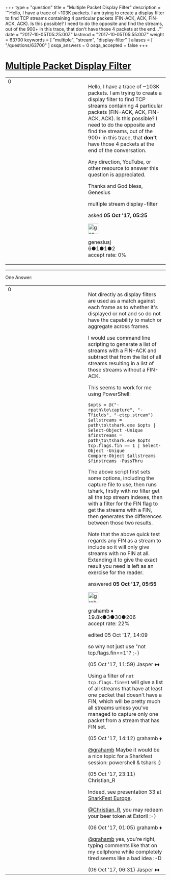 +++
type = "question"
title = "Multiple Packet Display Filter"
description = '''Hello, I have a trace of ~103K packets. I am trying to create a display filter to find TCP streams containing 4 particular packets (FIN-ACK, ACK, FIN-ACK, ACK). Is this possible? I need to do the opposite and find the streams, out of the 900+ in this trace, that don&#x27;t have those 4 packets at the end...'''
date = "2017-10-05T05:25:00Z"
lastmod = "2017-10-05T05:55:00Z"
weight = 63700
keywords = [ "multiple", "stream", "display-filter" ]
aliases = [ "/questions/63700" ]
osqa_answers = 0
osqa_accepted = false
+++

<div class="headNormal">

# [Multiple Packet Display Filter](/questions/63700/multiple-packet-display-filter)

</div>

<div id="main-body">

<div id="askform">

<table id="question-table" style="width:100%;"><colgroup><col style="width: 50%" /><col style="width: 50%" /></colgroup><tbody><tr class="odd"><td style="width: 30px; vertical-align: top"><div class="vote-buttons"><div id="post-63700-score" class="post-score" title="current number of votes">0</div><div id="favorite-count" class="favorite-count"></div></div></td><td><div id="item-right"><div class="question-body"><p>Hello, I have a trace of ~103K packets. I am trying to create a display filter to find TCP streams containing 4 particular packets (FIN-ACK, ACK, FIN-ACK, ACK). Is this possible? I need to do the opposite and find the streams, out of the 900+ in this trace, that <strong>don't</strong> have those 4 packets at the end of the conversation.</p><p>Any direction, YouTube, or other resource to answer this question is appreciated.</p><p>Thanks and God bless, Genesius</p></div><div id="question-tags" class="tags-container tags">multiple stream display-filter</div><div id="question-controls" class="post-controls"></div><div class="post-update-info-container"><div class="post-update-info post-update-info-user"><p>asked <strong>05 Oct '17, 05:25</strong></p><img src="https://secure.gravatar.com/avatar/1447b9a5dfe43c55a0852ab5af967ffa?s=32&amp;d=identicon&amp;r=g" class="gravatar" width="32" height="32" alt="genesiusj&#39;s gravatar image" /><p>genesiusj<br />
<span class="score" title="6 reputation points">6</span><span title="1 badges"><span class="badge1">●</span><span class="badgecount">1</span></span><span title="1 badges"><span class="silver">●</span><span class="badgecount">1</span></span><span title="2 badges"><span class="bronze">●</span><span class="badgecount">2</span></span><br />
<span class="accept_rate" title="Rate of the user&#39;s accepted answers">accept rate:</span> <span title="genesiusj has no accepted answers">0%</span></p></div></div><div id="comments-container-63700" class="comments-container"></div><div id="comment-tools-63700" class="comment-tools"></div><div class="clear"></div><div id="comment-63700-form-container" class="comment-form-container"></div><div class="clear"></div></div></td></tr></tbody></table>

------------------------------------------------------------------------

<div class="tabBar">

<span id="sort-top"></span>

<div class="headQuestions">

One Answer:

</div>

</div>

<span id="63701"></span>

<div id="answer-container-63701" class="answer">

<table style="width:100%;"><colgroup><col style="width: 50%" /><col style="width: 50%" /></colgroup><tbody><tr class="odd"><td style="width: 30px; vertical-align: top"><div class="vote-buttons"><div id="post-63701-score" class="post-score" title="current number of votes">0</div></div></td><td><div class="item-right"><div class="answer-body"><p>Not directly as display filters are used as a match against each frame as to whether it's displayed or not and so do not have the capability to match or aggregate across frames.</p><p>I would use command line scripting to generate a list of streams with a FIN-ACK and subtract that from the list of all streams resulting in a list of those streams without a FIN-ACK.</p><p>This seems to work for me using PowerShell:</p><pre><code>$opts = @(&quot;-rpath\to\capture&quot;, &quot;-Tfields&quot;, &quot;-etcp.stream&quot;)
$allstreams = path\to\tshark.exe $opts | Select-Object -Unique
$finstreams = path\to\tshark.exe $opts tcp.flags.fin == 1 | Select-Object -Unique
Compare-Object $allstreams $finstreams -PassThru</code></pre><p>The above script first sets some options, including the capture file to use, then runs tshark, firstly with no filter get all the tcp stream indexes, then with a filter for the FIN flag to get the streams with a FIN, then generates the differences between those two results.</p><p>Note that the above quick test regards any FIN as a stream to include so it will only give streams with no FIN at all. Extending it to give the exact result you need is left as an exercise for the reader.</p></div><div class="answer-controls post-controls"></div><div class="post-update-info-container"><div class="post-update-info post-update-info-user"><p>answered <strong>05 Oct '17, 05:55</strong></p><img src="https://secure.gravatar.com/avatar/d2a7e24ca66604c749c7c88c1da8ff78?s=32&amp;d=identicon&amp;r=g" class="gravatar" width="32" height="32" alt="grahamb&#39;s gravatar image" /><p>grahamb ♦<br />
<span class="score" title="19834 reputation points"><span>19.8k</span></span><span title="3 badges"><span class="badge1">●</span><span class="badgecount">3</span></span><span title="30 badges"><span class="silver">●</span><span class="badgecount">30</span></span><span title="206 badges"><span class="bronze">●</span><span class="badgecount">206</span></span><br />
<span class="accept_rate" title="Rate of the user&#39;s accepted answers">accept rate:</span> <span title="grahamb has 274 accepted answers">22%</span></p></div><div class="post-update-info post-update-info-edited"><p>edited 05 Oct '17, 14:09</p></div></div><div id="comments-container-63701" class="comments-container"><span id="63702"></span><div id="comment-63702" class="comment"><div id="post-63702-score" class="comment-score"></div><div class="comment-text"><p>so why not just use "not tcp.flags.fin==1"? ;-)</p></div><div id="comment-63702-info" class="comment-info"><span class="comment-age">(05 Oct '17, 11:59)</span> Jasper ♦♦</div></div><span id="63703"></span><div id="comment-63703" class="comment"><div id="post-63703-score" class="comment-score"></div><div class="comment-text"><p>Using a filter of <code>not tcp.flags.fin==1</code> will give a list of all streams that have at least one packet that doesn't have a FIN, which will be pretty much all streams unless you've managed to capture only one packet from a stream that has FIN set.</p></div><div id="comment-63703-info" class="comment-info"><span class="comment-age">(05 Oct '17, 14:12)</span> grahamb ♦</div></div><span id="63705"></span><div id="comment-63705" class="comment"><div id="post-63705-score" class="comment-score"></div><div class="comment-text"><p><a href="https://ask.wireshark.org/users/1225/grahamb">@grahamb</a> Maybe it would be a nice topic for a Sharkfest session: powershell &amp; tshark :)</p></div><div id="comment-63705-info" class="comment-info"><span class="comment-age">(05 Oct '17, 23:11)</span> Christian_R</div></div><span id="63706"></span><div id="comment-63706" class="comment"><div id="post-63706-score" class="comment-score"></div><div class="comment-text"><p>Indeed, see presentation 33 at <a href="https://sharkfesteurope.wireshark.org/agenda">SharkFest Europe</a>.</p><p><a href="https://ask.wireshark.org/users/16160/christian_r">@Christian_R</a>, you may redeem your beer token at Estoril :-)</p></div><div id="comment-63706-info" class="comment-info"><span class="comment-age">(06 Oct '17, 01:05)</span> grahamb ♦</div></div><span id="63707"></span><div id="comment-63707" class="comment"><div id="post-63707-score" class="comment-score"></div><div class="comment-text"><p><a href="https://ask.wireshark.org/users/1225/grahamb">@grahamb</a> yes, you're right, typing comments like that on my cellphone while completely tired seems like a bad idea :-D</p></div><div id="comment-63707-info" class="comment-info"><span class="comment-age">(06 Oct '17, 06:31)</span> Jasper ♦♦</div></div></div><div id="comment-tools-63701" class="comment-tools"></div><div class="clear"></div><div id="comment-63701-form-container" class="comment-form-container"></div><div class="clear"></div></div></td></tr></tbody></table>

</div>

<div class="paginator-container-left">

</div>

</div>

</div>

